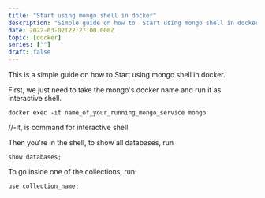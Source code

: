 ```yaml
---
title: "Start using mongo shell in docker"
description: "Simple guide on how to  Start using mongo shell in docker. We just need to take the mongo's docker name and run it as interactive shell."
date: 2022-03-02T22:27:00.000Z
topic: [docker]
series: [""]
draft: false
---
```

This is a  simple guide on how to Start using mongo shell in docker. 

First, we just need to take the mongo's docker name and run it as interactive shell.
```
docker exec -it name_of_your_running_mongo_service mongo
```

//-it, is command for interactive shell

Then you're in the shell, to show all databases, run
```
show databases;
```

To go inside one of the collections, run:
```
use collection_name;
```


